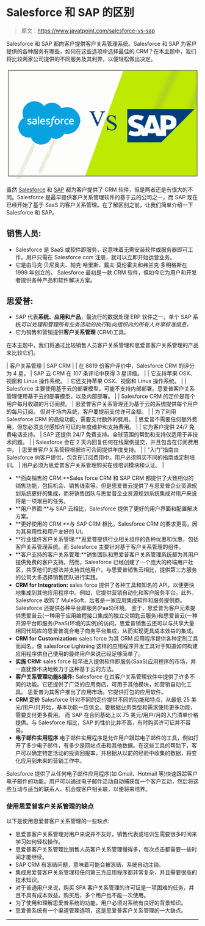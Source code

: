 # Salesforce 和 SAP 的区别

> 原文：<https://www.javatpoint.com/salesforce-vs-sap>

Salesforce 和 SAP 都向客户提供客户关系管理系统。Salesforce 和 SAP 为客户提供的各种服务有哪些，如何在这些选项中选择最佳的 CRM？在本主题中，我们将比较两家公司提供的不同服务及其利弊，以便轻松做出决定。

![Salesforce vs SAP](img/651f6349383bfad25536bb449052b84f.png)

虽然 [Salesforce](https://www.javatpoint.com/salesforce) 和 [SAP](https://www.javatpoint.com/sap-full-form) 都为客户提供了 CRM 软件，但是两者还是有很大的不同。Salesforce 是最早提供客户关系管理软件的基于云的公司之一，而 SAP 现在已经开始了基于 SaaS 的客户关系管理。在了解区别之前，让我们简单介绍一下 Salesforce 和 SAP。

## 销售人员:

*   Salesforce 是 SaaS 或软件即服务，这意味着无需安装软件或服务器即可工作。用户只需在 Salesforce.com 注册，就可以立即开始运营业务。
*   它是由马克·贝尼奥夫、帕克·哈里斯、戴夫·莫伦霍夫和弗兰克·多明格斯在 1999 年创立的。 Salesforce 最初是一款 CRM 软件，但如今它为用户和开发者提供各种产品和软件解决方案。

## 思爱普:

*   SAP 代表**系统、应用和产品**，最流行的数据处理 ERP 软件之一。单个 SAP 系统*可以处理和管理所有业务活动的执行*和*向组织内的所有人共享标准信息。*
*   它为销售和营销提供**客户关系管理** (CRM)工具。

在本主题中，我们将通过比较销售人员客户关系管理和思爱普客户关系管理的产品来比较它们。

| 客户关系管理 | SAP CRM |
| 在 8819 份客户评价中，Salesforce CRM 的评分为 4 星。 | SAP 云 CRM 在 107 条评论中获得 3 星评级。 |
| 它支持苹果 OSX、视窗和 Linux 操作系统。 | 它还支持苹果 OSX、视窗和 Linux 操作系统。 |
| Salesforce 主要使用基于云的部署模型，可能不支持内部部署。思爱普客户关系管理使用基于云的部署模型，以及内部部署。 |
| Salesforce CRM 的定价是每个用户每月收取的月订阅费。 | 思爱普客户关系管理还为基于云的系统提供每个用户的每月订阅。
但对于场内系统，客户要提前支付许可金额。 |
| 为了利用 Salesforce CRM 的高级功能，需要支付额外的费用。 | 思爱普不需要任何额外费用，但您必须支付感知许可证的年度维护和支持费用。 |
| 它为客户提供 24/7 免费电话支持。 | SAP 还提供 24/7 免费支持。全球范围的帮助和支持仅适用于非技术问题。 |
| Salesforce 会在 2 天内回复任何在线案例提交，并且包含在订阅费用中。 | 思爱普客户关系管理根据许可合同提供年度支持。 |
| “入门”指南由 Salesforce 向客户提供，包含在订阅费用中。用户必须购买不同的指南或定制培训。 | 用户必须为思爱普客户关系管理购买在线培训模块和认证。 |

*   **面向销售的 CRM:**Sales force CRM 和 SAP CRM 都提供了大致相似的销售功能，包括机会、销售线索等。但是思爱普云提供了与思爱普企业资源规划系统更好的集成，而将销售团队与思爱普企业资源规划系统集成对用户来说将是一项艰巨的任务。
*   **用户界面:**与 SAP 云相比，Salesforce 提供了更好的用户界面和配置解决方案。
*   **更好使用的 CRM:**与 SAP CRM 相比，Salesforce CRM 的要求更高，因为其易用性和用户友好的 UI。
*   **行业组件客户关系管理:**思爱普提供行业相关组件的各种优惠和优惠，包括客户关系管理系统。而 Salesforce 主要针对基于客户关系管理的组件。
*   **客户支持的客户关系管理:**销售团队和思爱普客户关系管理系统都为其用户提供免费的客户支持。然而，Salesforce 已经创建了一个庞大的终端用户社区，共享他们的想法并支持其他用户。与思爱普销售云相比，提供第三方服务的公司大多选择销售团队进行实践。
*   **CRM for Integration:**
    sales force 提供了各种工具和知名的 API，以便更快地集成到其他应用程序中。例如，它提供营销自动化和客户服务平台。此外，Salesforce 收购了 MuleSoft，后者是一家应用集成软件和服务提供商。Salesforce 还提供各种平台即服务(PaaS)环境。
    鉴于，思爱普为客户元素提供思爱普云(一种用于应用编程接口集成的独立交钥匙云服务)和思爱普云(一种开源平台即服务(PaaS)环境的实例)的访问。思爱普销售云还可以与共享大量相同代码库的思爱普混合电子商务平台集成，从而实现更具成本效益的集成。
*   **CRM for Customization:**
    sales force 为其 CRM 应用程序提供各种定制工具而闻名。像 salesforce Lightning 这样的应用程序开发工具对于知道如何构建应用程序供自己使用的最终用户来说已经足够简单了。
*   **实施 CRM:**
    sales force 较早进入提供软件即服务(SaaS)应用程序的市场，并一直犹豫不决地致力于这种基于云的方法。
*   **客户关系管理功能&插件:**
    Salesforce 在其客户关系管理软件中提供了许多不同的功能。它还提供了广泛的应用商店，可用于其他模块，如营销自动化工具。
    思爱普为其客户推出了应用市场。它提供打包的应用软件。
*   **CRM 定价**
    Salesforce 针对不同的定价提供不同的功能和特点，从最低 25 美元/用户/月开始，基本功能一应俱全。要根据业务类型和需求使用更多功能，需要支付更多费用。
    而 SAP 在合同基础上以 75 美元/用户/月的入门清单价格提供。与 Salesforce 相比，SAP 的性价比并不高，有时购买许可证并不容易。
*   **电子邮件实用程序**
    电子邮件实用程序是允许用户跟踪电子邮件的工具，例如打开了多少电子邮件，有多少是网站点击和其他数据。在这些工具的帮助下，客户可以确定特定活动的投资回报率，并根据从以前的经验中收集的数据，将变化应用到未来的营销工作中。

Salesforce 提供了从任何电子邮件应用程序(如 Gmail、Hotmail 等)快速跟踪客户电子邮件的功能。用户可以通过电子邮件活动自动捕获每一个客户互动，然后将这些互动与适当的联系人、机会或客户相关联，以便将来培养。

### 使用思爱普客户关系管理的缺点

以下是使用思爱普客户关系管理的一些缺点:

*   思爱普客户关系管理对用户来说并不友好，销售代表或培训生需要很多时间来学习如何轻松操作。
*   思爱普客户关系管理比销售人员客户关系管理慢得多，每次点击都需要一些时间才能继续。
*   SAP CRM 有冻结问题，意味着可能会被冻结，系统自动注销。
*   集成思爱普客户关系管理和任何第三方应用程序都非常复杂，并且需要很高的技术知识。
*   对于普通用户来说，购买 SPA 客户关系管理的许可证是一项困难的任务，并且不具有成本效益。购买后，多个用户也不能一次使用。
*   为了使用和理解思爱普系统的功能，用户必须对系统有良好的背景知识。
*   思爱普系统有一个渠道管理选项，这是思爱普客户关系管理的一大缺点。

* * *